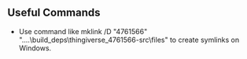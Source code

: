 ## Useful Commands
* Use command like mklink /D "4761566" "..\..\build\_deps\thingiverse_4761566-src\files" to create symlinks on Windows.